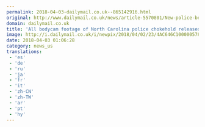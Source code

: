 ```yaml
---
permalink: 2018-04-03-dailymail.co.uk--865142916.html
original: http://www.dailymail.co.uk/news/article-5570801/New-police-beating-video-clearly-shows-chokehold-aftermath.html?ITO=1490&ns_mchannel=rss&ns_campaign=1490
domain: dailymail.co.uk
title: 'All bodycam footage of North Carolina police chokehold released'
image: http://i.dailymail.co.uk/i/newpix/2018/04/02/23/4AC646C100000578-0-image-a-15_1522708297562.jpg
date: 2018-04-03 01:06:28
category: news_us
translations: 
 - 'es'
 - 'de'
 - 'ru'
 - 'ja'
 - 'fr'
 - 'it'
 - 'zh-CN'
 - 'zh-TW'
 - 'ar'
 - 'pt'
 - 'hy'
---
```


